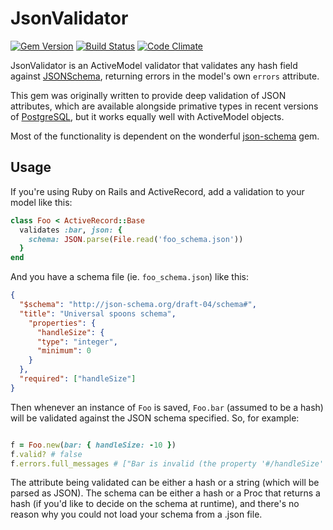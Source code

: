 # JsonValidator

[![Gem Version](http://img.shields.io/gem/v/json_validator.svg)](https://rubygems.org/gems/json_validator)
[![Build Status](http://img.shields.io/travis/iainbeeston/json_validator/master.svg)](https://travis-ci.org/iainbeeston/json_validator)
[![Code Climate](http://img.shields.io/codeclimate/github/iainbeeston/json_validator.svg)](https://codeclimate.com/github/iainbeeston/json_validator)


JsonValidator is an ActiveModel validator that validates any hash field against [JSONSchema](http://json-schema.org), returning errors in the model's own `errors` attribute.

This gem was originally written to provide deep validation of JSON attributes, which are available alongside primative types in recent versions of [PostgreSQL](http://www.postgresql.org), but it works equally well with ActiveModel objects.

Most of the functionality is dependent on the wonderful [json-schema](https://github.com/hoxworth/json-schema) gem.

## Usage

If you're using Ruby on Rails and ActiveRecord, add a validation to your model like this:

~~~ruby
class Foo < ActiveRecord::Base
  validates :bar, json: {
    schema: JSON.parse(File.read('foo_schema.json'))
  }
end
~~~

And you have a schema file (ie. `foo_schema.json`) like this:

~~~json
{
  "$schema": "http://json-schema.org/draft-04/schema#",
  "title": "Universal spoons schema",
    "properties": {
      "handleSize": {
      "type": "integer",
      "minimum": 0
    }
  },
  "required": ["handleSize"]
}
~~~

Then whenever an instance of `Foo` is saved, `Foo.bar` (assumed to be a hash) will be validated against the JSON schema specified. So, for example:

~~~ruby

f = Foo.new(bar: { handleSize: -10 })
f.valid? # false
f.errors.full_messages # ["Bar is invalid (the property '#/handleSize' did not have a minimum value of 0, inclusively)"]
~~~

The attribute being validated can be either a hash or a string (which will be parsed as JSON). The schema can be either a hash or a Proc that returns a hash (if you'd like to decide on the schema at runtime), and there's no reason why you could not load your schema from a .json file.
